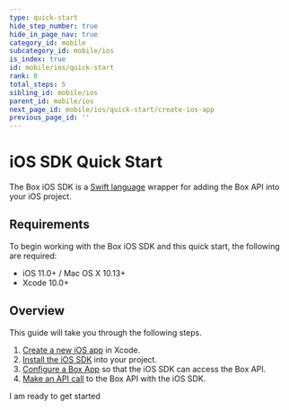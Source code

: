 ```yaml
---
type: quick-start
hide_step_number: true
hide_in_page_nav: true
category_id: mobile
subcategory_id: mobile/ios
is_index: true
id: mobile/ios/quick-start
rank: 0
total_steps: 5
sibling_id: mobile/ios
parent_id: mobile/ios
next_page_id: mobile/ios/quick-start/create-ios-app
previous_page_id: ''
---
```


# iOS SDK Quick Start

The Box iOS SDK is a [Swift language](https://developer.apple.com/swift/)
wrapper for adding the Box API into your iOS project.

## Requirements

To begin working with the Box iOS SDK and this quick start, the following are
required:

* iOS 11.0+ / Mac OS X 10.13+
* Xcode 10.0+

## Overview

This guide will take you through the following steps.

1. [Create a new iOS app](g://mobile/ios/quick-start/create-ios-app/) in Xcode.
2. [Install the iOS SDK](g://mobile/ios/quick-start/install-ios-sdk/)
into your project.
3. [Configure a Box App](g://mobile/ios/quick-start/configure-box-app/)
so that the iOS SDK can access the Box API.
4. [Make an API call](g://mobile/ios/quick-start/make-api-call/)
to the Box API with the iOS SDK.

<Next>

I am ready to get started

</Next>
